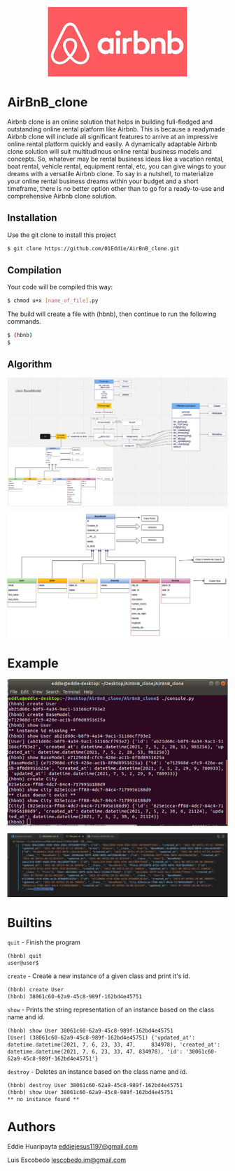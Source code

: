 <p align="center">
<img src="img/download.png" alt="My logo of Holberton"/>
</p>

# AirBnB_clone
Airbnb clone is an online solution that helps in building full-fledged and outstanding online rental platform like Airbnb. This is because a readymade Airbnb clone will include all significant features to arrive at an impressive online rental platform quickly and easily. A dynamically adaptable Airbnb clone solution will suit multitudinous online rental business models and concepts. So, whatever may be rental business ideas like a vacation rental, boat rental, vehicle rental, equipment rental, etc, you can give wings to your dreams with a versatile Airbnb clone. To say in a nutshell, to materialize your online rental business dreams within your budget and a short timeframe, there is no better option other than to go for a ready-to-use and comprehensive Airbnb clone solution.
## Installation
Use the git clone to install this project
```bash
$ git clone https://github.com/01Eddie/AirBnB_clone.git
```
## Compilation
Your code will be compiled this way:
```bash
$ chmod u+x [name_of_file].py
```
The build will create a file with (hbnb), then continue to run the following commands.
```bash
$ (hbnb) 
$ 
```
## Algorithm

<p align="center">
<img src="img/Algo.png" alt="My logo of Holberton"/>
</p>

<p align="center">
<img src="img/POO.png" alt="My logo of Holberton"/>
</p>

# Example

<p align="center">
<img src="img/ex.png" alt="My logo of Holberton"/>
</p>

<p align="center">
<img src="img/exJson.png" alt="My logo of Holberton"/>
</p>

# Builtins

`quit` - Finish the program
```
(hbnb) quit
user@user$
```

`create` - Create a new instance of a given class and print it's id.
```
(hbnb) create User
(hbnb) 38061c60-62a9-45c8-989f-162bd4e45751
```

`show` - Prints the string representation of an instance based on the class name and id.
```
(hbnb) show User 38061c60-62a9-45c8-989f-162bd4e45751
[User] (38061c60-62a9-45c8-989f-162bd4e45751) {'updated_at': datetime.datetime(2021, 7, 6, 23, 33, 47,     834978), 'created_at': datetime.datetime(2021, 7, 6, 23, 33, 47, 834978), 'id': '38061c60-62a9-45c8-989f-162bd4e45751'}
```

`destroy` - Deletes an instance based on the class name and id.
```
(hbnb) destroy User 38061c60-62a9-45c8-989f-162bd4e45751
(hbnb) show User 38061c60-62a9-45c8-989f-162bd4e45751
** no instance found **
```


# Authors
Eddie Huaripayta <eddiejesus1197@gmail.com>

Luis Escobedo <lescobedo.im@gmail.com>
